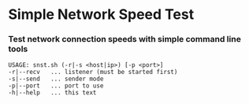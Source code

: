 # Simple Network Speed Test

### Test network connection speeds with simple command line tools

```
USAGE: snst.sh (-r|-s <host|ip>) [-p <port>]
-r|--recv   ... listener (must be started first)
-s|--send   ... sender mode
-p|--port   ... port to use
-h|--help   ... this text
```
